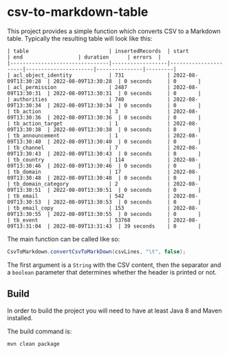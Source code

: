 # csv-to-markdown-table
This project provides a simple function which converts CSV to a Markdown table. Typically the resulting table will look like this:

```
| table                          | insertedRecords  | start                | end                  | duration      | errors  | 
|--------------------------------|------------------|----------------------|----------------------|---------------|---------| 
| acl_object_identity            | 731              | 2022-08-09T13:30:28  | 2022-08-09T13:30:28  | 0 seconds     | 0       | 
| acl_permission                 | 2487             | 2022-08-09T13:30:31  | 2022-08-09T13:30:31  | 0 seconds     | 0       | 
| authorities                    | 740              | 2022-08-09T13:30:34  | 2022-08-09T13:30:34  | 0 seconds     | 0       | 
| tb_action                      | 3                | 2022-08-09T13:30:36  | 2022-08-09T13:30:36  | 0 seconds     | 0       | 
| tb_action_target               | 1                | 2022-08-09T13:30:38  | 2022-08-09T13:30:38  | 0 seconds     | 0       | 
| tb_announcement                | 1                | 2022-08-09T13:30:40  | 2022-08-09T13:30:40  | 0 seconds     | 0       | 
| tb_channel                     | 7                | 2022-08-09T13:30:43  | 2022-08-09T13:30:43  | 0 seconds     | 0       | 
| tb_country                     | 114              | 2022-08-09T13:30:46  | 2022-08-09T13:30:46  | 0 seconds     | 0       | 
| tb_domain                      | 17               | 2022-08-09T13:30:48  | 2022-08-09T13:30:48  | 0 seconds     | 0       | 
| tb_domain_category             | 2                | 2022-08-09T13:30:51  | 2022-08-09T13:30:51  | 0 seconds     | 0       | 
| tb_email                       | 542              | 2022-08-09T13:30:53  | 2022-08-09T13:30:53  | 0 seconds     | 0       | 
| tb_email_copy                  | 153              | 2022-08-09T13:30:55  | 2022-08-09T13:30:55  | 0 seconds     | 0       | 
| tb_event                       | 53768            | 2022-08-09T13:31:04  | 2022-08-09T13:31:43  | 39 seconds    | 0       | 
```

The main function can be called like so:

```Java
CsvToMarkdown.convertCsvToMarkDown(csvLines, "\t", false);
```

The first argument is a `String` with the CSV content, then the separator and a `boolean` parameter that determines whether the header is printed or not.

## Build

In order to build the project you will need to have at least Java 8 and Maven installed.

The build command is:

```
mvn clean package
```
